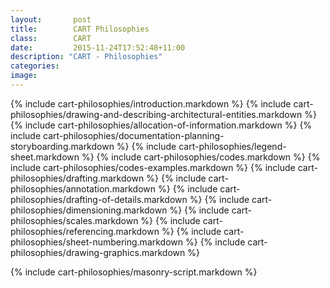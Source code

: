```yaml
---
layout:       post
title:        CART Philosophies
class:        CART
date:         2015-11-24T17:52:48+11:00
description: "CART - Philosophies"
categories:      
image:        
---
```




<div id="cart-philosophies">

{% include cart-philosophies/introduction.markdown %}
{% include cart-philosophies/drawing-and-describing-architectural-entities.markdown %}
{% include cart-philosophies/allocation-of-information.markdown %}
{% include cart-philosophies/documentation-planning-storyboarding.markdown %}
{% include cart-philosophies/legend-sheet.markdown %}
{% include cart-philosophies/codes.markdown %}
{% include cart-philosophies/codes-examples.markdown %}
{% include cart-philosophies/drafting.markdown %}
{% include cart-philosophies/annotation.markdown %}
{% include cart-philosophies/drafting-of-details.markdown %}
{% include cart-philosophies/dimensioning.markdown %}
{% include cart-philosophies/scales.markdown %}
{% include cart-philosophies/referencing.markdown %}
{% include cart-philosophies/sheet-numbering.markdown %}
{% include cart-philosophies/drawing-graphics.markdown %}

</div>

{% include cart-philosophies/masonry-script.markdown %}

